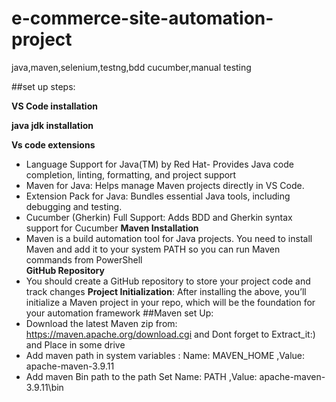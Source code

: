 # e-commerce-site-automation-project
java,maven,selenium,testng,bdd cucumber,manual testing

##set up steps:

**VS Code installation** 

**java jdk installation**

**Vs code extensions**
-  	Language Support for Java(TM) by Red Hat- Provides Java code completion, linting, formatting, and project support
- 	Maven for Java: Helps manage Maven projects directly in VS Code.
- 	Extension Pack for Java: Bundles essential Java tools, including debugging and testing.
-	 Cucumber (Gherkin) Full Support: Adds BDD and Gherkin syntax support for Cucumber 
**Maven Installation**
-	Maven is a build automation tool for Java projects. You need to install Maven and add it to your system PATH so you can run Maven commands from PowerShell	
**GitHub Repository** 
-	You should create a GitHub repository to store your project code and track changes
**Project Initialization**: After installing the above, you’ll initialize a Maven project in your repo, which will be the foundation for your automation framework
##Maven set Up:
-	Download the latest Maven zip from: https://maven.apache.org/download.cgi and Dont forget to Extract_it:) and Place in some drive 
-	Add maven path in system variables :  Name: MAVEN_HOME ,Value: apache-maven-3.9.11
-  Add maven Bin path to the path Set Name: PATH ,Value: apache-maven-3.9.11\bin

